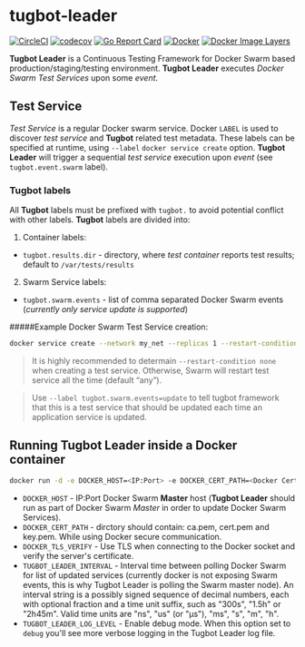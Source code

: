 # tugbot-leader
[![CircleCI](https://circleci.com/gh/gaia-docker/tugbot-leader.svg?style=shield)](https://circleci.com/gh/gaia-docker/tugbot-leader)
[![codecov](https://codecov.io/gh/gaia-docker/tugbot-leader/branch/master/graph/badge.svg)](https://codecov.io/gh/gaia-docker/tugbot-leader)
[![Go Report Card](https://goreportcard.com/badge/github.com/gaia-docker/tugbot-leader)](https://goreportcard.com/report/github.com/gaia-docker/tugbot-leader)
[![Docker](https://img.shields.io/docker/pulls/gaiadocker/tugbot-leader.svg)](https://hub.docker.com/r/gaiadocker/tugbot-leader/)
[![Docker Image Layers](https://imagelayers.io/badge/gaiadocker/tugbot-leader:latest.svg)](https://imagelayers.io/?images=gaiadocker/tugbot-leader:latest 'Get your own badge on imagelayers.io')

**Tugbot Leader** is a Continuous Testing Framework for Docker Swarm based production/staging/testing environment. **Tugbot Leader** executes *Docker Swarm Test Services* upon some *event*.

## Test Service

*Test Service* is a regular Docker swarm service. Docker `LABEL` is used to discover *test service* and **Tugbot** related test metadata. These labels can be specified at runtime, using `--label` `docker service create` option.
**Tugbot Leader** will trigger a sequential *test service* execution upon *event* (see `tugbot.event.swarm` label).

### Tugbot labels

All **Tugbot** labels must be prefixed with `tugbot.` to avoid potential conflict with other labels.
**Tugbot** labels are divided into:

1) Container labels:
- `tugbot.results.dir` - directory, where *test container* reports test results; default to `/var/tests/results`

2) Swarm Service labels:

- `tugbot.swarm.events` - list of comma separated Docker Swarm events (*currently only service update is supported*)

#####Example Docker Swarm Test Service creation:
```bash
docker service create --network my_net --replicas 1 --restart-condition none --label tugbot.swarm.events=update --name mytest my-test-img
```
> It is highly recommended to determain `--restart-condition none` when creating a test service. Otherwise, Swarm will restart test service all the time (default “any”).

> Use `--label tugbot.swarm.events=update` to tell tugbot framework that this is a test service that should be updated each time an application service is updated.

## Running Tugbot Leader inside a Docker container
```bash
docker run -d -e DOCKER_HOST=<IP:Port> -e DOCKER_CERT_PATH=<Docker Certificate Path> --log-driver=json-file --name tugbot-leader gaiadocker/tugbot-leader
```
- `DOCKER_HOST` - IP:Port Docker Swarm **Master** host (**Tugbot Leader** should run as part of Docker Swarm *Master* in order to update Docker Swarm Services).
- `DOCKER_CERT_PATH` - dirctory should contain: ca.pem, cert.pem and key.pem. While using Docker secure communication.
- `DOCKER_TLS_VERIFY` - Use TLS when connecting to the Docker socket and verify the server's certificate.
- `TUGBOT_LEADER_INTERVAL` - Interval time between polling Docker Swarm for list of updated services (currently docker is not exposing Swarm events, this is why Tugbot Leader is polling the Swarm master node). An interval string is a possibly signed sequence of decimal numbers, each with optional fraction and a time unit suffix, such as "300s", "1.5h" or "2h45m". Valid time units are "ns", "us" (or "µs"), "ms", "s", "m", "h".
- `TUGBOT_LEADER_LOG_LEVEL` - Enable debug mode. When this option set to `debug` you'll see more verbose logging in the Tugbot Leader log file.
